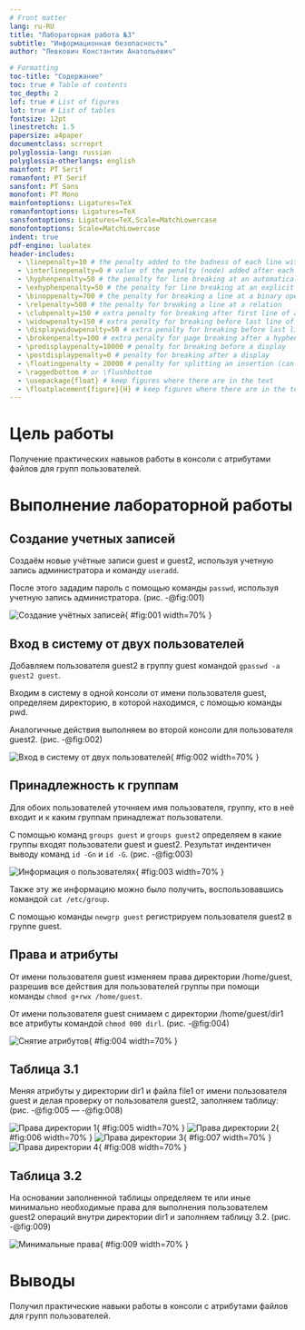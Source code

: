 ```yaml
---
# Front matter
lang: ru-RU
title: "Лабораторная работа №3"
subtitle: "Информационная безопасность"
author: "Левкович Константин Анатольевич"

# Formatting
toc-title: "Содержание"
toc: true # Table of contents
toc_depth: 2
lof: true # List of figures
lot: true # List of tables
fontsize: 12pt
linestretch: 1.5
papersize: a4paper
documentclass: scrreprt
polyglossia-lang: russian
polyglossia-otherlangs: english
mainfont: PT Serif
romanfont: PT Serif
sansfont: PT Sans
monofont: PT Mono
mainfontoptions: Ligatures=TeX
romanfontoptions: Ligatures=TeX
sansfontoptions: Ligatures=TeX,Scale=MatchLowercase
monofontoptions: Scale=MatchLowercase
indent: true
pdf-engine: lualatex
header-includes:
  - \linepenalty=10 # the penalty added to the badness of each line within a paragraph (no associated penalty node) Increasing the value makes tex try to have fewer lines in the paragraph.
  - \interlinepenalty=0 # value of the penalty (node) added after each line of a paragraph.
  - \hyphenpenalty=50 # the penalty for line breaking at an automatically inserted hyphen
  - \exhyphenpenalty=50 # the penalty for line breaking at an explicit hyphen
  - \binoppenalty=700 # the penalty for breaking a line at a binary operator
  - \relpenalty=500 # the penalty for breaking a line at a relation
  - \clubpenalty=150 # extra penalty for breaking after first line of a paragraph
  - \widowpenalty=150 # extra penalty for breaking before last line of a paragraph
  - \displaywidowpenalty=50 # extra penalty for breaking before last line before a display math
  - \brokenpenalty=100 # extra penalty for page breaking after a hyphenated line
  - \predisplaypenalty=10000 # penalty for breaking before a display
  - \postdisplaypenalty=0 # penalty for breaking after a display
  - \floatingpenalty = 20000 # penalty for splitting an insertion (can only be split footnote in standard LaTeX)
  - \raggedbottom # or \flushbottom
  - \usepackage{float} # keep figures where there are in the text
  - \floatplacement{figure}{H} # keep figures where there are in the text
---
```


# Цель работы

Получение практических навыков работы в консоли с атрибутами файлов для групп пользователей.


# Выполнение лабораторной работы

## Создание учетных записей

Создаём новые учётные записи guest и guest2, используя учетную запись администратора и команду `useradd`.

После этого зададим пароль с помощью команды `passwd`, используя учетную запись администратора. (рис. -@fig:001)

![Создание учётных записей](image/1.jpg){ #fig:001 width=70% }

## Вход в систему от двух пользователей

Добавляем пользователя guest2 в группу guest командой `gpasswd -a guest2 guest`.

Входим в систему в одной консоли от имени пользователя guest, определяем директорию, в которой находимся, с помощью команды pwd.

Аналогичные действия выполняем во второй консоли для пользователя guest2. (рис. -@fig:002)

![Вход в систему от двух пользователей](image/2.jpg){ #fig:002 width=70% }


## Принадлежность к группам

Для обоих пользователей уточняем имя пользователя, группу, кто в неё входит и к каким группам принадлежат пользователи.

С помощью команд `groups guest` и `groups guest2` определяем в какие группы входят пользователи guest и guest2. Результат индентичен выводу команд `id -Gn` и `id -G`. (рис. -@fig:003)

![Информация о пользователях](image/3.jpg){ #fig:003 width=70% }

Также эту же информацию можно было получить, воспользовавшись командой `cat /etc/group`.

С помощью команды `newgrp guest` регистрируем пользователя guest2 в группе guest.

## Права и атрибуты

От имени пользователя guest изменяем права директории /home/guest, разрешив все действия для пользователей группы при помощи команды `chmod g+rwx /home/guest`.

От имени пользователя guest снимаем с директории /home/guest/dir1 все атрибуты командой `chmod 000 dirl`. (рис. -@fig:004)

![Снятие атрибутов](image/4.jpg){ #fig:004 width=70% }

## Таблица 3.1

Меняя атрибуты у директории dir1 и файла file1 от имени пользователя guest и делая проверку от пользователя guest2, заполняем таблицу: (рис. -@fig:005 — -@fig:008)

![Права директории 1](image/5.jpg){ #fig:005 width=70% }
![Права директории 2](image/6.jpg){ #fig:006 width=70% }
![Права директории 3](image/7.jpg){ #fig:007 width=70% }
![Права директории 4](image/8.jpg){ #fig:008 width=70% }


## Таблица 3.2


На основании заполненной таблицы определяем те или иные минимально необходимые права для выполнения пользователем guest2 операций внутри директории dir1 и заполняем таблицу 3.2. (рис. -@fig:009)

![Минимальные права](image/9.jpg){ #fig:009 width=70% }


# Выводы

Получил практические навыки работы в консоли с атрибутами файлов для групп пользователей.